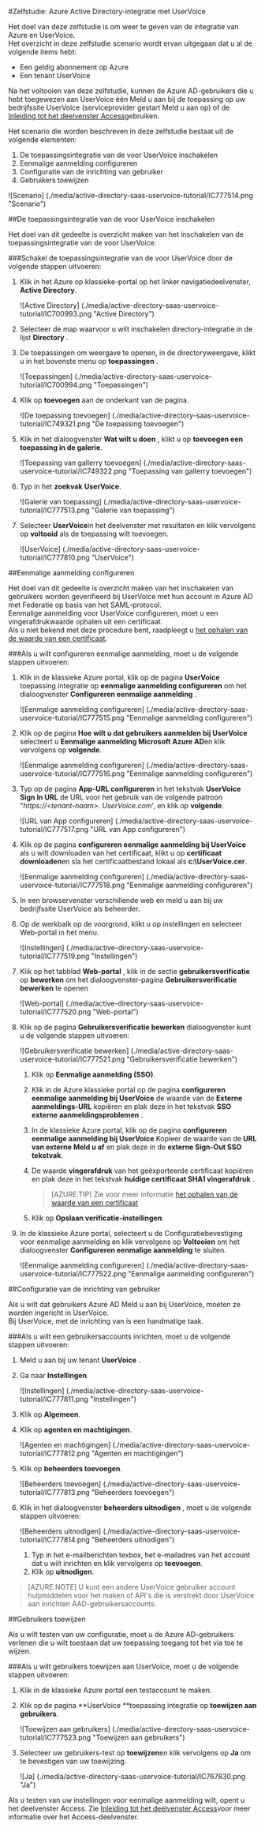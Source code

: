 <properties 
    pageTitle="Zelfstudie: Azure Active Directory-integratie met UserVoice | Microsoft Azure" 
    description="Informatie over het gebruiken van UserVoice met Azure Active Directory om te schakelen eenmalige aanmelding, geautomatiseerde inrichting en meer!." 
    services="active-directory" 
    authors="jeevansd"  
    documentationCenter="na" 
    manager="femila"/>
<tags 
    ms.service="active-directory" 
    ms.devlang="na" 
    ms.topic="article" 
    ms.tgt_pltfrm="na" 
    ms.workload="identity" 
    ms.date="09/11/2016" 
    ms.author="jeedes" />

#<a name="tutorial-azure-active-directory-integration-with-uservoice"></a>Zelfstudie: Azure Active Directory-integratie met UserVoice
  
Het doel van deze zelfstudie is om weer te geven van de integratie van Azure en UserVoice.  
Het overzicht in deze zelfstudie scenario wordt ervan uitgegaan dat u al de volgende items hebt:

-   Een geldig abonnement op Azure
-   Een tenant UserVoice
  
Na het voltooien van deze zelfstudie, kunnen de Azure AD-gebruikers die u hebt toegewezen aan UserVoice één Meld u aan bij de toepassing op uw bedrijfssite UserVoice (serviceprovider gestart Meld u aan op) of de [Inleiding tot het deelvenster Access](active-directory-saas-access-panel-introduction.md)gebruiken.
  
Het scenario die worden beschreven in deze zelfstudie bestaat uit de volgende elementen:

1.  De toepassingsintegratie van de voor UserVoice inschakelen
2.  Eenmalige aanmelding configureren
3.  Configuratie van de inrichting van gebruiker
4.  Gebruikers toewijzen

![Scenario] (./media/active-directory-saas-uservoice-tutorial/IC777514.png "Scenario")

##<a name="enabling-the-application-integration-for-uservoice"></a>De toepassingsintegratie van de voor UserVoice inschakelen
  
Het doel van dit gedeelte is overzicht maken van het inschakelen van de toepassingsintegratie van de voor UserVoice.

###<a name="to-enable-the-application-integration-for-uservoice-perform-the-following-steps"></a>Schakel de toepassingsintegratie van de voor UserVoice door de volgende stappen uitvoeren:

1.  Klik in het Azure op klassieke-portal op het linker navigatiedeelvenster, **Active Directory**.

    ![Active Directory] (./media/active-directory-saas-uservoice-tutorial/IC700993.png "Active Directory")

2.  Selecteer de map waarvoor u wilt inschakelen directory-integratie in de lijst **Directory** .

3.  De toepassingen om weergave te openen, in de directoryweergave, klikt u in het bovenste menu op **toepassingen** .

    ![Toepassingen] (./media/active-directory-saas-uservoice-tutorial/IC700994.png "Toepassingen")

4.  Klik op **toevoegen** aan de onderkant van de pagina.

    ![De toepassing toevoegen] (./media/active-directory-saas-uservoice-tutorial/IC749321.png "De toepassing toevoegen")

5.  Klik in het dialoogvenster **Wat wilt u doen** , klikt u op **toevoegen een toepassing in de galerie**.

    ![Toepassing van gallerry toevoegen] (./media/active-directory-saas-uservoice-tutorial/IC749322.png "Toepassing van gallerry toevoegen")

6.  Typ in het **zoekvak** **UserVoice**.

    ![Galerie van toepassing] (./media/active-directory-saas-uservoice-tutorial/IC777513.png "Galerie van toepassing")

7.  Selecteer **UserVoice**in het deelvenster met resultaten en klik vervolgens op **voltooid** als de toepassing wilt toevoegen.

    ![UserVoice] (./media/active-directory-saas-uservoice-tutorial/IC777810.png "UserVoice")

##<a name="configuring-single-sign-on"></a>Eenmalige aanmelding configureren
  
Het doel van dit gedeelte is overzicht maken van het inschakelen van gebruikers worden geverifieerd bij UserVoice met hun account in Azure AD met Federatie op basis van het SAML-protocol.  
Eenmalige aanmelding voor UserVoice configureren, moet u een vingerafdrukwaarde ophalen uit een certificaat.  
Als u niet bekend met deze procedure bent, raadpleegt u [het ophalen van de waarde van een certificaat](http://youtu.be/YKQF266SAxI).

###<a name="to-configure-single-sign-on-perform-the-following-steps"></a>Als u wilt configureren eenmalige aanmelding, moet u de volgende stappen uitvoeren:

1.  Klik in de klassieke Azure portal, klik op de pagina **UserVoice** toepassing integratie op **eenmalige aanmelding configureren** om het dialoogvenster **Configureren eenmalige aanmelding** .

    ![Eenmalige aanmelding configureren] (./media/active-directory-saas-uservoice-tutorial/IC777515.png "Eenmalige aanmelding configureren")

2.  Klik op de pagina **Hoe wilt u dat gebruikers aanmelden bij UserVoice** selecteert u **Eenmalige aanmelding Microsoft Azure AD**en klik vervolgens op **volgende**.

    ![Eenmalige aanmelding configureren] (./media/active-directory-saas-uservoice-tutorial/IC777516.png "Eenmalige aanmelding configureren")

3.  Typ op de pagina **App-URL configureren** in het tekstvak **UserVoice Sign In URL** de URL voor het gebruik van de volgende patroon "*https://\<tenant-naam\>. UserVoice.com*', en klik op **volgende**.

    ![URL van App configureren] (./media/active-directory-saas-uservoice-tutorial/IC777517.png "URL van App configureren")

4.  Klik op de pagina **configureren eenmalige aanmelding bij UserVoice** als u wilt downloaden van het certificaat, klikt u op **certificaat downloaden**en sla het certificaatbestand lokaal als **c:\\UserVoice.cer**.

    ![Eenmalige aanmelding configureren] (./media/active-directory-saas-uservoice-tutorial/IC777518.png "Eenmalige aanmelding configureren")

5.  In een browservenster verschillende web en meld u aan bij uw bedrijfssite UserVoice als beheerder.

6.  Op de werkbalk op de voorgrond, klikt u op instellingen en selecteer Web-portal in het menu.

    ![Instellingen] (./media/active-directory-saas-uservoice-tutorial/IC777519.png "Instellingen")

7.  Klik op het tabblad **Web-portal** , klik in de sectie **gebruikersverificatie** op **bewerken** om het dialoogvenster-pagina **Gebruikersverificatie bewerken** te openen

    ![Web-portal] (./media/active-directory-saas-uservoice-tutorial/IC777520.png "Web-portal")

8.  Klik op de pagina **Gebruikersverificatie bewerken** dialoogvenster kunt u de volgende stappen uitvoeren:

    ![Gebruikersverificatie bewerken] (./media/active-directory-saas-uservoice-tutorial/IC777521.png "Gebruikersverificatie bewerken")

    1.  Klik op **Eenmalige aanmelding (SSO)**.
    2.  Klik in de Azure klassieke portal op de pagina **configureren eenmalige aanmelding bij UserVoice** de waarde van de **Externe aanmeldings-URL** kopiëren en plak deze in het tekstvak **SSO externe aanmeldingsproblemen** .
    3.  In de klassieke Azure portal, klik op de pagina **configureren eenmalige aanmelding bij UserVoice** Kopieer de waarde van de **URL van externe Meld u af** en plak deze in de **externe Sign-Out SSO tekstvak**.
    4.  De waarde **vingerafdruk** van het geëxporteerde certificaat kopiëren en plak deze in het tekstvak **huidige certificaat SHA1 vingerafdruk** .  

        >[AZURE.TIP] Zie voor meer informatie [het ophalen van de waarde van een certificaat](http://youtu.be/YKQF266SAxI)

    5.  Klik op **Opslaan verificatie-instellingen**.

9.  In de klassieke Azure portal, selecteert u de Configuratiebevestiging voor eenmalige aanmelding en klik vervolgens op **Voltooien** om het dialoogvenster **Configureren eenmalige aanmelding** te sluiten.

    ![Eenmalige aanmelding configureren] (./media/active-directory-saas-uservoice-tutorial/IC777522.png "Eenmalige aanmelding configureren")

##<a name="configuring-user-provisioning"></a>Configuratie van de inrichting van gebruiker
  
Als u wilt dat gebruikers Azure AD Meld u aan bij UserVoice, moeten ze worden ingericht in UserVoice.  
Bij UserVoice, met de inrichting van is een handmatige taak.

###<a name="to-provision-a-user-accounts-perform-the-following-steps"></a>Als u wilt een gebruikersaccounts inrichten, moet u de volgende stappen uitvoeren:

1.  Meld u aan bij uw tenant **UserVoice** .

2.  Ga naar **Instellingen**.

    ![Instellingen] (./media/active-directory-saas-uservoice-tutorial/IC777811.png "Instellingen")

3.  Klik op **Algemeen**.

4.  Klik op **agenten en machtigingen**.

    ![Agenten en machtigingen] (./media/active-directory-saas-uservoice-tutorial/IC777812.png "Agenten en machtigingen")

5.  Klik op **beheerders toevoegen**.

    ![Beheerders toevoegen] (./media/active-directory-saas-uservoice-tutorial/IC777813.png "Beheerders toevoegen")

6.  Klik in het dialoogvenster **beheerders uitnodigen** , moet u de volgende stappen uitvoeren:

    ![Beheerders uitnodigen] (./media/active-directory-saas-uservoice-tutorial/IC777814.png "Beheerders uitnodigen")

    1.  Typ in het e-mailberichten texbox, het e-mailadres van het account dat u wilt inrichten en klik vervolgens op **toevoegen**.
    2.  Klik op **uitnodigen**.

>[AZURE.NOTE] U kunt een andere UserVoice gebruiker account hulpmiddelen voor het maken of API's die is verstrekt door UserVoice aan inrichten AAD-gebruikersaccounts.

##<a name="assigning-users"></a>Gebruikers toewijzen
  
Als u wilt testen van uw configuratie, moet u de Azure AD-gebruikers verlenen die u wilt toestaan dat uw toepassing toegang tot het via toe te wijzen.

###<a name="to-assign-users-to-uservoice-perform-the-following-steps"></a>Als u wilt gebruikers toewijzen aan UserVoice, moet u de volgende stappen uitvoeren:

1.  Klik in de klassieke Azure portal een testaccount te maken.

2.  Klik op de pagina **UserVoice **toepassing integratie op **toewijzen aan gebruikers**.

    ![Toewijzen aan gebruikers] (./media/active-directory-saas-uservoice-tutorial/IC777523.png "Toewijzen aan gebruikers")

3.  Selecteer uw gebruikers-test op **toewijzen**en klik vervolgens op **Ja** om te bevestigen van uw toewijzing.

    ![Ja] (./media/active-directory-saas-uservoice-tutorial/IC767830.png "Ja")
  
Als u testen van uw instellingen voor eenmalige aanmelding wilt, opent u het deelvenster Access. Zie [Inleiding tot het deelvenster Access](active-directory-saas-access-panel-introduction.md)voor meer informatie over het Access-deelvenster.